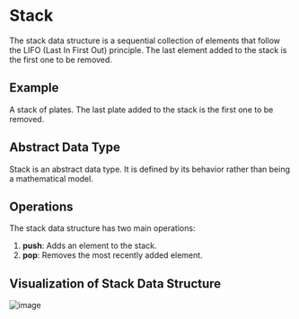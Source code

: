 # Stack

The stack data structure is a sequential collection of elements that follow the LIFO (Last In First Out) principle. The last element added to the stack is the first one to be removed.

## Example

A stack of plates. The last plate added to the stack is the first one to be removed.

## Abstract Data Type

Stack is an abstract data type. It is defined by its behavior rather than being a mathematical model.

## Operations

The stack data structure has two main operations:
1. **push**: Adds an element to the stack.
2. **pop**: Removes the most recently added element.

## Visualization of Stack Data Structure

![image](https://github.com/user-attachments/assets/27dc6c0c-ca5a-4c35-bba1-dd3480a445e6)


